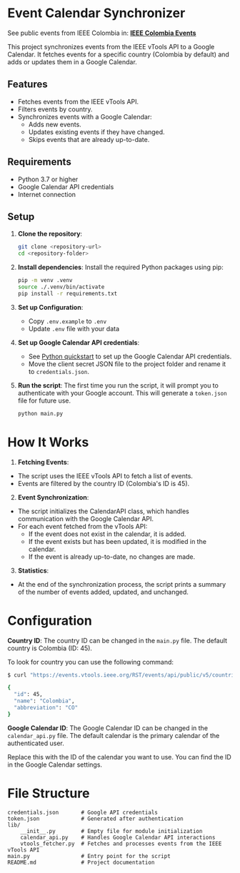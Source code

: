 # Event Calendar Synchronizer

See public events from IEEE Colombia in: [**IEEE Colombia Events**](https://calendar.google.com/calendar/u/0/embed?src=c_43af0395e171c4997b9f25b43fa77a8e172f0405ed2fd325ded2462439218024@group.calendar.google.com&ctz=America/Bogota)

This project synchronizes events from the IEEE vTools API to a Google Calendar. It fetches events for a specific country (Colombia by default) and adds or updates them in a Google Calendar.

## Features

- Fetches events from the IEEE vTools API.
- Filters events by country.
- Synchronizes events with a Google Calendar:
  - Adds new events.
  - Updates existing events if they have changed.
  - Skips events that are already up-to-date.

## Requirements

- Python 3.7 or higher
- Google Calendar API credentials
- Internet connection

## Setup

1. **Clone the repository**:
   ```bash
   git clone <repository-url>
   cd <repository-folder>
   ```

2. **Install dependencies**: Install the required Python packages using pip:
    ```bash
    pip -m venv .venv
    source ./.venv/bin/activate
    pip install -r requirements.txt
    ```
   
3. **Set up Configuration**:
   * Copy `.env.example` to `.env` 
   * Update `.env` file with your data

4. **Set up Google Calendar API credentials**: 
   * See [Python quickstart](https://developers.google.com/calendar/api/quickstart/python) to set up the Google Calendar API credentials.
   * Move the client secret JSON file to the project folder and rename it to `credentials.json`.

5. **Run the script**: The first time you run the script, it will prompt you to authenticate with your Google account. This will generate a `token.json` file for future use.
    ```bash
    python main.py
    ```
# How It Works
1. **Fetching Events**:
  * The script uses the IEEE vTools API to fetch a list of events.
  * Events are filtered by the country ID (Colombia's ID is 45).

2. **Event Synchronization**:
  * The script initializes the CalendarAPI class, which handles communication with the Google Calendar API.
  * For each event fetched from the vTools API:
    * If the event does not exist in the calendar, it is added.
    * If the event exists but has been updated, it is modified in the calendar.
    * If the event is already up-to-date, no changes are made.

3. **Statistics**:
  * At the end of the synchronization process, the script prints a summary of the number of events added, updated, and unchanged.

# Configuration
**Country ID**: The country ID can be changed in the `main.py` file. The default country is Colombia (ID: 45).

To look for country you can use the following command:
```bash
$ curl "https://events.vtools.ieee.org/RST/events/api/public/v5/countries/list" | jq '.data[] | select(.attributes.name == "Colombia") | .attributes | del(.states) | .'

{
  "id": 45,
  "name": "Colombia",
  "abbreviation": "CO"
}
```

**Google Calendar ID**: The Google Calendar ID can be changed in the `calendar_api.py` file. The default calendar is the primary calendar of the authenticated user.

Replace this with the ID of the calendar you want to use. You can find the ID in the Google Calendar settings.

# File Structure
```plaintext
credentials.json       # Google API credentials
token.json             # Generated after authentication
lib/
    __init__.py        # Empty file for module initialization
    calendar_api.py    # Handles Google Calendar API interactions
    vtools_fetcher.py  # Fetches and processes events from the IEEE vTools API
main.py                # Entry point for the script
README.md              # Project documentation
```
